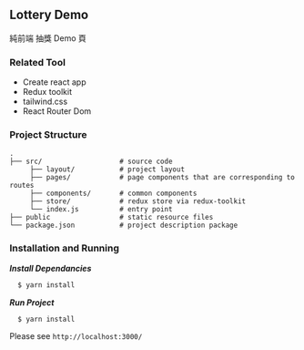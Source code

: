 Lottery Demo
----
純前端 抽獎 Demo 頁

### Related Tool

- Create react app
- Redux toolkit
- tailwind.css
- React Router Dom
### Project Structure

```
.
├── src/                   # source code
     ├── layout/           # project layout
     ├── pages/            # page components that are corresponding to routes
     ├── components/       # common components
     ├── store/            # redux store via redux-toolkit
     └── index.js          # entry point
├── public                 # static resource files
└── package.json           # project description package
```

### Installation and Running

***Install Dependancies***

```bash
  $ yarn install
```

***Run Project***

```bash
  $ yarn install
```

Please see `http://localhost:3000/`